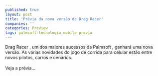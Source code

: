 ```yaml
---
published: true
layout: post
title: 'Prévia da nova versão de Drag Racer'
companies: ''
categories: Preview
tags: palmsoft-tecnologia mobile previa
---
```

Drag Racer
, um dos maiores sucessos da Palmsoft
, ganhar&aacute; uma nova vers&atilde;o. As v&aacute;rias novidades do jogo de corrida
 para celular
 est&atilde;o entre novos pilotos, carros e cen&aacute;rios.<br /><br />Veja a pr&eacute;via...

